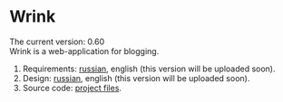 # Wrink
The current version: 0.60 </br>
Wrink is a web-application for blogging. </br>
1. Requirements: [russian](Documentation/Requirements/SRS-ru.md), english (this version will be uploaded soon).
2. Design: [russian](Documentation/Design/SDS-ru.md), english (this version will be uploaded soon).
3. Source code: [project files](Source/).
